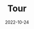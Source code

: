 ---
title: Tour
date: 2022-10-24

type: landing

sections:
  - block: markdown
    content:
      title: 研究方向
      subtitle:
      text: |
        - 高分子/超分子的大尺度分子动力学模拟方法和软件
        - 高分子材料力学性能的分子机理
        - 共价有机框架的生长动力学
    design:
      columns: '1'
---